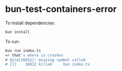 # bun-test-containers-error

To install dependencies:

```bash
bun install
```

To run:

```bash
bun run index.ts
=> that's where is crashes
# dyld[26812]: missing symbol called
# [1]    26812 killed     bun index.ts
```